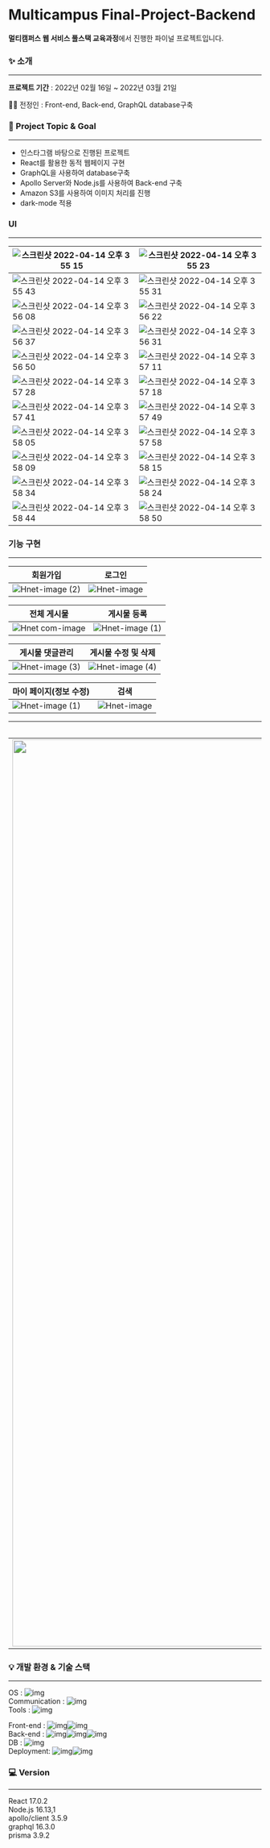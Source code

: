 # Multicampus Final-Project-Backend

**멀티캠퍼스 웹 서비스 풀스택 교육과정**에서 진행한 파이널 프로젝트입니다.





### ✨ 소개

---

**프로젝트 기간** : 2022년 02월 16일 ~ 2022년 03월 21일

👩‍💻 전정인 : Front-end, Back-end, GraphQL database구축





### 🎯 Project Topic & Goal

---

- 인스타그램 바탕으로 진행된 프로젝트
- React를 활용한 동적 웹페이지 구현
- GraphQL을 사용하여 database구축
- Apollo Server와 Node.js를 사용하여  Back-end 구축
- Amazon S3를 사용하여 이미지 처리를 진행
- dark-mode 적용





### UI

---

| ![스크린샷 2022-04-14 오후 3 55 15](https://user-images.githubusercontent.com/96180427/163336467-6c23a5a9-a3b4-4f45-9ace-fdea70755828.png) | ![스크린샷 2022-04-14 오후 3 55 23](https://user-images.githubusercontent.com/96180427/163336699-70fe1d3c-e30e-4d76-8d81-5616cc9bc280.png) |
| ------------------------------------------------------------ | ------------------------------------------------------------ |
| ![스크린샷 2022-04-14 오후 3 55 43](https://user-images.githubusercontent.com/96180427/163336986-2a303c4a-7552-4051-99a5-23c3ff010c67.png) | ![스크린샷 2022-04-14 오후 3 55 31](https://user-images.githubusercontent.com/96180427/163336995-50264b0a-fdd1-4e21-915b-bcfd01ccbec7.png) |
| ![스크린샷 2022-04-14 오후 3 56 08](https://user-images.githubusercontent.com/96180427/163337265-4b6bb20c-a78b-4be5-b4c7-6a4c655ef4ea.png) | ![스크린샷 2022-04-14 오후 3 56 22](https://user-images.githubusercontent.com/96180427/163337284-3b8bd800-0d57-4d51-85ff-4bed32a11b9b.png) |
| ![스크린샷 2022-04-14 오후 3 56 37](https://user-images.githubusercontent.com/96180427/163337348-4132d454-bb44-4d9c-b878-67f6f0900f4b.png) | ![스크린샷 2022-04-14 오후 3 56 31](https://user-images.githubusercontent.com/96180427/163337368-5bec99a5-bc16-4c57-9ab0-21092890e865.png) |
| ![스크린샷 2022-04-14 오후 3 56 50](https://user-images.githubusercontent.com/96180427/163337407-38615084-2614-487f-aeeb-9a635a0d01ca.png) | ![스크린샷 2022-04-14 오후 3 57 11](https://user-images.githubusercontent.com/96180427/163337420-f1a9977a-8a78-4014-bc9b-cc296664aba6.png) |
| ![스크린샷 2022-04-14 오후 3 57 28](https://user-images.githubusercontent.com/96180427/163337452-6358ed02-ec58-498a-bdcb-5a0994dfa556.png) | ![스크린샷 2022-04-14 오후 3 57 18](https://user-images.githubusercontent.com/96180427/163337463-6ddb5847-e1e4-4b91-a18a-3540ab308d1f.png) |
| ![스크린샷 2022-04-14 오후 3 57 41](https://user-images.githubusercontent.com/96180427/163337499-506d6032-89ee-45d4-b260-81438178b85d.png) | ![스크린샷 2022-04-14 오후 3 57 49](https://user-images.githubusercontent.com/96180427/163337518-d18719eb-dd1e-4501-ab90-5b8c22883298.png) |
| ![스크린샷 2022-04-14 오후 3 58 05](https://user-images.githubusercontent.com/96180427/163337605-805a747a-572e-47af-a27c-fb783e030e67.png) | ![스크린샷 2022-04-14 오후 3 57 58](https://user-images.githubusercontent.com/96180427/163337666-1c591e09-158e-4852-aaff-5542c91169ef.png) |
| ![스크린샷 2022-04-14 오후 3 58 09](https://user-images.githubusercontent.com/96180427/163337724-6789bfbf-ff6d-4663-b5df-e7f15527a4b6.png) | ![스크린샷 2022-04-14 오후 3 58 15](https://user-images.githubusercontent.com/96180427/163337742-0c544982-83f5-4bb9-9946-553505d06e9a.png) |
| ![스크린샷 2022-04-14 오후 3 58 34](https://user-images.githubusercontent.com/96180427/163337798-6b02cc2c-dad9-4209-924e-562fd0095294.png) | ![스크린샷 2022-04-14 오후 3 58 24](https://user-images.githubusercontent.com/96180427/163337836-a190446b-3597-4ae6-a622-1cbff83a9e7e.png) |
| ![스크린샷 2022-04-14 오후 3 58 44](https://user-images.githubusercontent.com/96180427/163337892-b0615063-b6e0-4691-b00a-632af316f491.png) | ![스크린샷 2022-04-14 오후 3 58 50](https://user-images.githubusercontent.com/96180427/163337920-06a72251-e21a-4243-ba49-1b11d8f0b036.png) |





### 기능 구현

----

| 회원가입                                                     | 로그인                                                       |
| ------------------------------------------------------------ | ------------------------------------------------------------ |
| ![Hnet-image (2)](https://user-images.githubusercontent.com/96180427/163338016-b5205c7d-a1d9-432e-8d81-e7a8510ecaa1.gif) | ![Hnet-image](https://user-images.githubusercontent.com/96180427/163338326-9924e6e0-f1d3-42cc-b73f-a99c268b76d8.gif) |

| 전체 게시물                                                  | 게시물 등록                                                  |
| ------------------------------------------------------------ | ------------------------------------------------------------ |
| ![Hnet com-image](https://user-images.githubusercontent.com/96180427/163345111-a09e2afb-3453-49dc-b579-23a87c95b320.gif) | ![Hnet-image (1)](https://user-images.githubusercontent.com/96180427/163338649-f4d24ff0-8dea-4b09-be16-b406a6598a65.gif) |

| 게시물 댓글관리                                              | 게시물 수정 및 삭제                                          |
| ------------------------------------------------------------ | ------------------------------------------------------------ |
| ![Hnet-image (3)](https://user-images.githubusercontent.com/96180427/163345764-34b3c2ec-8ef5-460f-8c04-556b6ac32d36.gif) | ![Hnet-image (4)](https://user-images.githubusercontent.com/96180427/163346225-41773b65-9521-4f71-a123-2c9671e6deff.gif) |

| 마이 페이지(정보 수정)                                       | 검색                                                         |
| ------------------------------------------------------------ | ------------------------------------------------------------ |
| ![Hnet-image (1)](https://user-images.githubusercontent.com/96180427/163342915-f0ef916d-3f24-457e-a9ac-4f34f5e4ee90.gif) | ![Hnet-image](https://user-images.githubusercontent.com/96180427/163342771-0110b290-2bc4-438a-b813-86b97a8be858.gif) |

| 채팅                                                         |
| ------------------------------------------------------------ |
| <img src="https://user-images.githubusercontent.com/96180427/163339949-1969573b-1277-4a9c-803a-69c18c3af5e6.gif" style="zoom:150%;" width="1200px"/> |




### 💡 개발 환경 & 기술 스택

---

OS : ![img](https://img.shields.io/badge/macOS-fefefe?style=flat&logo=macOS&logoColor=3776AB)  
Communication : ![img](https://img.shields.io/badge/Zoom-fefefe?style=flat&logo=Zoom&logoColor=2D8CFF)  
Tools : ![img](https://img.shields.io/badge/Visual%20Studio%20Code-fefefe?style=flat&logo=Visual%20Studio%20Code&logoColor=007ACC)  

Front-end : ![img](https://img.shields.io/badge/React-fefefe?style=flat&logo=React&logoColor=61DAFB)![img](https://img.shields.io/badge/JavaScript-fefefe?style=flat&logo=JavaScript&logoColor=F7DF1E)  
Back-end : ![img](https://img.shields.io/badge/Node.js-fefefe?style=flat&logo=Node.js&logoColor=339933)![img](https://img.shields.io/badge/Apollo-fefefe?style=flat&logo=Apollo%20GraphQL&logoColor=311C87)![img](https://img.shields.io/badge/Prisma-fefefe?style=flat&logo=Prisma&logoColor=2D3748)  
DB : ![img](https://img.shields.io/badge/GraphQL-fefefe?style=flat&logo=GraphQL&logoColor=E10098)  
Deployment: ![img](https://img.shields.io/badge/Amazon%20AWS-fefefe?style=flat&logo=Amazon%20AWS&logoColor=232F3E)![img](https://img.shields.io/badge/Amazon%20S3-fefefe?style=flat&logo=Amazon%20S3&logoColor=569A31)




### 💻 Version

---

React 17.0.2  
Node.js 16.13,1  
apollo/client 3.5.9  
graphql 16.3.0  
prisma 3.9.2